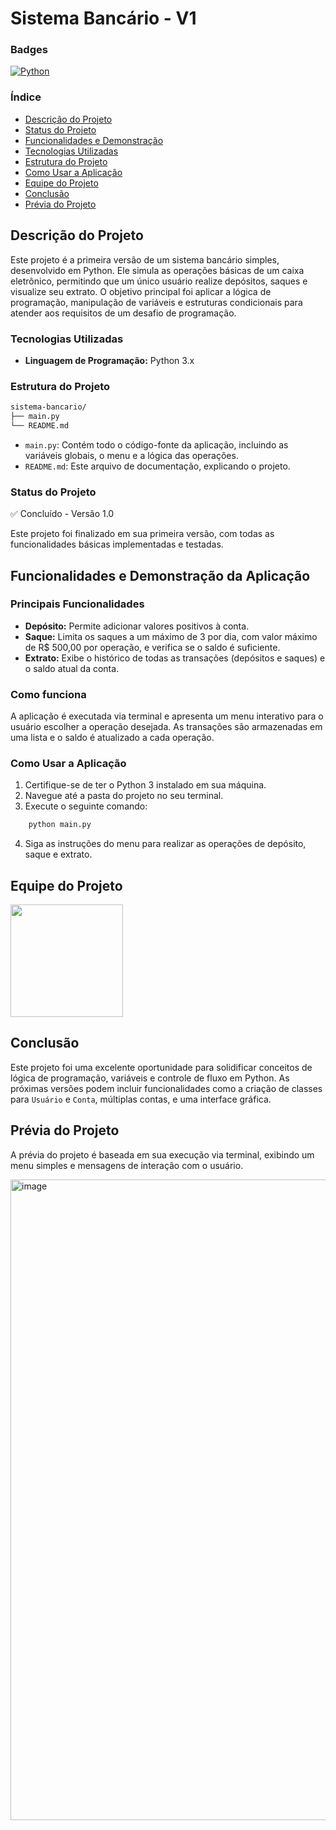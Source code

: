 # **Sistema Bancário - V1**

### Badges

[![Python](https://img.shields.io/badge/Python-3776AB?style=for-the-badge&logo=python&logoColor=white)](https://www.python.org)

### Índice

* [Descrição do Projeto](#descrição-do-projeto)
* [Status do Projeto](#status-do-projeto)
* [Funcionalidades e Demonstração](#funcionalidades-e-demonstração-da-aplicação)
* [Tecnologias Utilizadas](#tecnologias-utilizadas)
* [Estrutura do Projeto](#estrutura-do-projeto)
* [Como Usar a Aplicação](#como-usar-a-aplicação)
* [Equipe do Projeto](#equipe-do-projeto)
* [Conclusão](#conclusão)
* [Prévia do Projeto](#prévia-do-projeto)

## Descrição do Projeto

Este projeto é a primeira versão de um sistema bancário simples, desenvolvido em Python. Ele simula as operações básicas de um caixa eletrônico, permitindo que um único usuário realize depósitos, saques e visualize seu extrato. O objetivo principal foi aplicar a lógica de programação, manipulação de variáveis e estruturas condicionais para atender aos requisitos de um desafio de programação.

### Tecnologias Utilizadas

* **Linguagem de Programação:** Python 3.x

### Estrutura do Projeto

```bash
sistema-bancario/
├── main.py
└── README.md
```

* `main.py`: Contém todo o código-fonte da aplicação, incluindo as variáveis globais, o menu e a lógica das operações.
* `README.md`: Este arquivo de documentação, explicando o projeto.

### Status do Projeto

✅ Concluído - Versão 1.0

Este projeto foi finalizado em sua primeira versão, com todas as funcionalidades básicas implementadas e testadas.

## Funcionalidades e Demonstração da Aplicação

### Principais Funcionalidades

* **Depósito:** Permite adicionar valores positivos à conta.
* **Saque:** Limita os saques a um máximo de 3 por dia, com valor máximo de R$ 500,00 por operação, e verifica se o saldo é suficiente.
* **Extrato:** Exibe o histórico de todas as transações (depósitos e saques) e o saldo atual da conta.

### Como funciona

A aplicação é executada via terminal e apresenta um menu interativo para o usuário escolher a operação desejada. As transações são armazenadas em uma lista e o saldo é atualizado a cada operação.

### Como Usar a Aplicação

1.  Certifique-se de ter o Python 3 instalado em sua máquina.
2.  Navegue até a pasta do projeto no seu terminal.
3.  Execute o seguinte comando:
```bash
    python main.py
```
4.  Siga as instruções do menu para realizar as operações de depósito, saque e extrato.

## Equipe do Projeto

<a href="https://github.com/amaro-netto" title="Amaro Netto"><img width="180" src="https://github.com/user-attachments/assets/b7a3a1bf-304a-4974-b75f-1d620ad6ecf1"/></a>

## Conclusão

Este projeto foi uma excelente oportunidade para solidificar conceitos de lógica de programação, variáveis e controle de fluxo em Python. As próximas versões podem incluir funcionalidades como a criação de classes para `Usuário` e `Conta`, múltiplas contas, e uma interface gráfica.

## Prévia do Projeto

A prévia do projeto é baseada em sua execução via terminal, exibindo um menu simples e mensagens de interação com o usuário.

<img width="1572" height="1025" alt="image" src="https://github.com/user-attachments/assets/6035baaa-1457-46af-a336-fadc58b70012" />
